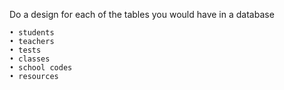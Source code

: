 Do a design for each of the tables you would have in a database

```
• students
• teachers
• tests
• classes
• school codes
• resources
```
